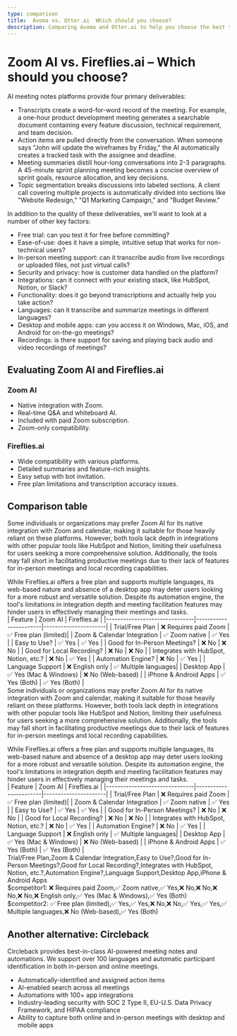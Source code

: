```yaml
---
type: comparison
title:  Avoma vs. Otter.ai  Which should you choose?
description: Comparing Avoma and Otter.ai to help you choose the best transcription tool. Explore features, pricing, and an alternative option, Circleback.
---
```


# Zoom AI vs. Fireflies.ai – Which should you choose?  
AI meeting notes platforms provide four primary deliverables:  
  
* Transcripts create a word-for-word record of the meeting. For example, a one-hour product development meeting generates a searchable document containing every feature discussion, technical requirement, and team decision.  
* Action items are pulled directly from the conversation. When someone says "John will update the wireframes by Friday," the AI automatically creates a tracked task with the assignee and deadline.  
* Meeting summaries distill hour-long conversations into 2-3 paragraphs. A 45-minute sprint planning meeting becomes a concise overview of sprint goals, resource allocation, and key decisions.  
* Topic segmentation breaks discussions into labeled sections. A client call covering multiple projects is automatically divided into sections like "Website Redesign," "Q1 Marketing Campaign," and "Budget Review."  
  
In addition to the quality of these deliverables, we'll want to look at a number of other key factors:  
  
* Free trial: can you test it for free before committing?  
* Ease-of-use: does it have a simple, intuitive setup that works for non-technical users?  
* In-person meeting support: can it transcribe audio from live recordings or uploaded files, not just virtual calls?  
* Security and privacy: how is customer data handled on the platform?  
* Integrations: can it connect with your existing stack, like HubSpot, Notion, or Slack?  
* Functionality: does it go beyond transcriptions and actually help you take action?  
* Languages: can it transcribe and summarize meetings in different languages?  
* Desktop and mobile apps: can you access it on Windows, Mac, iOS, and Android for on-the-go meetings?  
* Recordings: is there support for saving and playing back audio and video recordings of meetings?    
## Evaluating Zoom AI and Fireflies.ai  
### Zoom AI
- Native integration with Zoom.
- Real-time Q&A and whiteboard AI.
- Included with paid Zoom subscription.
- Zoom-only compatibility.
  
### Fireflies.ai
- Wide compatibility with various platforms.
- Detailed summaries and feature-rich insights.
- Easy setup with bot invitation.
- Free plan limitations and transcription accuracy issues.  
## Comparison table    
Some individuals or organizations may prefer Zoom AI for its native integration with Zoom and calendar, making it suitable for those heavily reliant on these platforms. However, both tools lack depth in integrations with other popular tools like HubSpot and Notion, limiting their usefulness for users seeking a more comprehensive solution. Additionally, the tools may fall short in facilitating productive meetings due to their lack of features for in-person meetings and local recording capabilities.

While Fireflies.ai offers a free plan and supports multiple languages, its web-based nature and absence of a desktop app may deter users looking for a more robust and versatile solution. Despite its automation engine, the tool's limitations in integration depth and meeting facilitation features may hinder users in effectively managing their meetings and tasks.  
| Feature                        | Zoom AI               | Fireflies.ai         |
|-------------------------------|-----------------------|----------------------|
| Trial/Free Plan               | ❌ Requires paid Zoom  | ✅ Free plan (limited)|
| Zoom & Calendar Integration   | ✅ Zoom native         | ✅ Yes               |
| Easy to Use?                  | ✅ Yes                 | ✅ Yes               |
| Good for In-Person Meetings?  | ❌ No                  | ❌ No                |
| Good for Local Recording?     | ❌ No                  | ❌ No                |
| Integrates with HubSpot, Notion, etc.? | ❌ No           | ✅ Yes               |
| Automation Engine?            | ❌ No                  | ✅ Yes               |
| Language Support              | ❌ English only        | ✅ Multiple languages|
| Desktop App                   | ✅ Yes (Mac & Windows) | ❌ No (Web-based)    |
| iPhone & Android Apps         | ✅ Yes (Both)          | ✅ Yes (Both)        |  
Some individuals or organizations may prefer Zoom AI for its native integration with Zoom and calendar, making it suitable for those heavily reliant on these platforms. However, both tools lack depth in integrations with other popular tools like HubSpot and Notion, limiting their usefulness for users seeking a more comprehensive solution. Additionally, the tools may fall short in facilitating productive meetings due to their lack of features for in-person meetings and local recording capabilities.

While Fireflies.ai offers a free plan and supports multiple languages, its web-based nature and absence of a desktop app may deter users looking for a more robust and versatile solution. Despite its automation engine, the tool's limitations in integration depth and meeting facilitation features may hinder users in effectively managing their meetings and tasks.  
| Feature                        | Zoom AI               | Fireflies.ai         |
|-------------------------------|-----------------------|----------------------|
| Trial/Free Plan               | ❌ Requires paid Zoom  | ✅ Free plan (limited)|
| Zoom & Calendar Integration   | ✅ Zoom native         | ✅ Yes               |
| Easy to Use?                  | ✅ Yes                 | ✅ Yes               |
| Good for In-Person Meetings?  | ❌ No                  | ❌ No                |
| Good for Local Recording?     | ❌ No                  | ❌ No                |
| Integrates with HubSpot, Notion, etc.? | ❌ No           | ✅ Yes               |
| Automation Engine?            | ❌ No                  | ✅ Yes               |
| Language Support              | ❌ English only        | ✅ Multiple languages|
| Desktop App                   | ✅ Yes (Mac & Windows) | ❌ No (Web-based)    |
| iPhone & Android Apps         | ✅ Yes (Both)          | ✅ Yes (Both)        |  
Trial/Free Plan,Zoom & Calendar Integration,Easy to Use?,Good for In-Person Meetings?,Good for Local Recording?,Integrates with HubSpot, Notion, etc.?,Automation Engine?,Language Support,Desktop App,iPhone & Android Apps  
$competitor1: ❌ Requires paid Zoom,✅ Zoom native,✅ Yes,❌ No,❌ No,❌ No,❌ No,❌ English only,✅ Yes (Mac & Windows),✅ Yes (Both)  
$competitor2: ✅ Free plan (limited),✅ Yes,✅ Yes,❌ No,❌ No,✅ Yes,✅ Yes,✅ Multiple languages,❌ No (Web-based),✅ Yes (Both)  
## Another alternative: Circleback  
Circleback provides best-in-class AI-powered meeting notes and automations. We support over 100 languages and automatic participant identification in both in-person and online meetings.  
  
* Automatically-identified and assigned action items  
* AI-enabled search across all meetings  
* Automations with 100+ app integrations  
* Industry-leading security with SOC 2 Type II, EU-U.S. Data Privacy Framework, and HIPAA compliance  
* Ability to capture both online and in-person meetings with desktop and mobile apps  